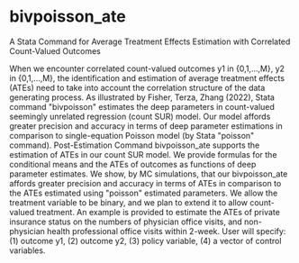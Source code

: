 # bivpoisson_ate
A Stata Command for Average Treatment Effects Estimation with Correlated Count-Valued Outcomes

When we encounter correlated count-valued outcomes y1 in {0,1,...,M}, y2 in {0,1,...,M}, the identification and estimation of average treatment effects (ATEs) need to take into account the correlation structure of the data generating process. As illustrated by Fisher, Terza, Zhang (2022), Stata command "bivpoisson" estimates the deep parameters in count-valued seemingly unrelated regression (count SUR) model. Our model affords greater precision and accuracy in terms of deep parameter estimations in comparison to single-equation Poisson model (by Stata "poisson" command). Post-Estimation Command bivpoisson_ate supports the estimation of ATEs in our count SUR model. We provide formulas for the conditional means and the ATEs of outcomes as functions of deep parameter estimates. We show, by MC simulations, that our bivpoisson_ate affords greater precision and accuracy in terms of ATEs in comparison to the ATEs estimated using "poisson" estimated parameters. We allow the treatment variable to be binary, and we plan to extend it to allow count-valued treatment. An example is provided to estimate the ATEs of private insurance status on the numbers of physician office visits, and non-physician health professional office visits within 2-week. User will specify: (1) outcome y1, (2) outcome y2, (3) policy variable, (4) a vector of control variables.
